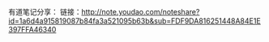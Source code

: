 

有道笔记分享：
链接：http://note.youdao.com/noteshare?id=1a6d4a915819087b84fa3a521095b63b&sub=FDF9DA816251448A84E1E397FFA46340
